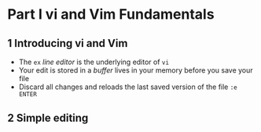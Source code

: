 # Part I vi and Vim Fundamentals
## 1 Introducing vi and Vim
- The `ex` *line editor* is the underlying editor of `vi`
- Your edit is stored in a *buffer* lives in your memory before you save your file
- Discard all changes and reloads the last saved version of the file `:e ENTER`
## 2 Simple editing

